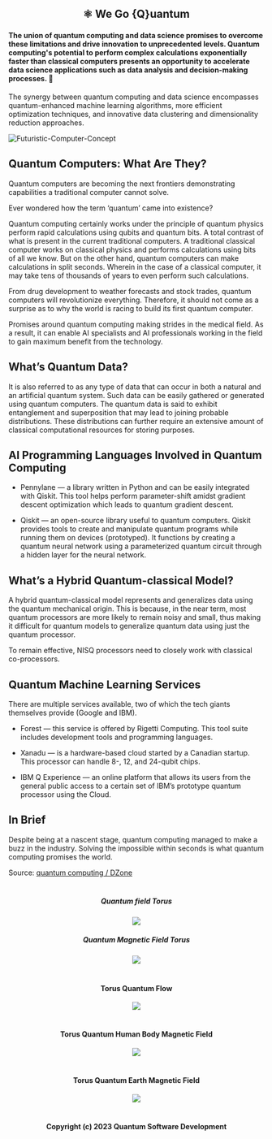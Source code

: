 ## <p align="center"> ⚛︎ We Go {Q}uantum 


#### The union of quantum computing and data science promises to overcome these limitations and drive innovation to unprecedented levels. Quantum computing's potential to perform complex calculations exponentially faster than classical computers presents an opportunity to accelerate data science applications such as data analysis and decision-making processes. 🚀

The synergy between quantum computing and data science encompasses quantum-enhanced machine learning algorithms, more efficient optimization techniques, and innovative data clustering and dimensionality reduction approaches.



![Futuristic-Computer-Concept](https://github.com/Quantum-Software-Development/.github/assets/113218619/6cdf011e-7889-41cf-ab42-83f08fc2dbb1)


## Quantum Computers: What Are They?

Quantum computers are becoming the next frontiers demonstrating capabilities a traditional computer cannot solve.

Ever wondered how the term ‘quantum’ came into existence?

Quantum computing certainly works under the principle of quantum physics perform rapid calculations using qubits and quantum bits. A total contrast of what is present in the current traditional computers. A traditional classical computer works on classical physics and performs calculations using bits of all we know. But on the other hand, quantum computers can make calculations in split seconds. Wherein in the case of a classical computer, it may take tens of thousands of years to even perform such calculations.

From drug development to weather forecasts and stock trades, quantum computers will revolutionize everything. Therefore, it should not come as a surprise as to why the world is racing to build its first quantum computer.

Promises around quantum computing making strides in the medical field. As a result, it can enable AI specialists and AI professionals working in the field to gain maximum benefit from the technology.


## What’s Quantum Data?

It is also referred to as any type of data that can occur in both a natural and an artificial quantum system. Such data can be easily gathered or generated using quantum computers. The quantum data is said to exhibit entanglement and superposition that may lead to joining probable distributions. These distributions can further require an extensive amount of classical computational resources for storing purposes.


## AI Programming Languages Involved in Quantum Computing

- Pennylane — a library written in Python and can be easily integrated with Qiskit. This tool helps perform parameter-shift amidst gradient descent optimization which leads to quantum gradient descent.

- Qiskit — an open-source library useful to quantum computers. Qiskit provides tools to create and manipulate quantum programs while running them on devices (prototyped). It functions by creating a quantum neural network using a parameterized quantum circuit through a hidden layer for the neural network.
  

## What’s a Hybrid Quantum-classical Model?

A hybrid quantum-classical model represents and generalizes data using the quantum mechanical origin. This is because, in the near term, most quantum processors are more likely to remain noisy and small, thus making it difficult for quantum models to generalize quantum data using just the quantum processor.

To remain effective, NISQ processors need to closely work with classical co-processors.



## Quantum Machine Learning Services

There are multiple services available, two of which the tech giants themselves provide (Google and IBM).

- Forest — this service is offered by Rigetti Computing. This tool suite includes development tools and programming languages.

- Xanadu — is a hardware-based cloud started by a Canadian startup. This processor can handle 8-, 12, and 24-qubit chips.

- IBM Q Experience — an online platform that allows its users from the general public access to a certain set of IBM’s prototype quantum processor using the Cloud.



## In Brief

Despite being at a nascent stage, quantum computing managed to make a buzz in the industry. Solving the impossible within seconds is what quantum computing promises the world.

Source: [quantum computing / DZone](https://dzone.com/articles/the-quantum-machine-learning-hype)






#

##### <p align="center"> Quantum field Torus 

<p align="center">
<img src="https://github.com/Quantum-Sof
  

#

##### <p align="center"> Quantum Magnetic Field Torus 

<p align="center">
<img src="https://github.com/Quantum-Software-Development/.github/assets/113218619/efd1e779-d915-4a9f-b81b-fa182a9c8dd4" />

#

#### <p align="center"> Torus Quantum Flow

<p align="center">
<img src="https://github.com/Quantum-Software-Development/.github/assets/113218619/54df5887-5445-4698-931f-c9c0a957df96"/>


#

#### <p align="center"> Torus Quantum Human Body Magnetic Field

<p align="center">
<img src="https://github.com/Quantum-Software-Development/.github/assets/113218619/c2e7bd4c-1498-40e8-a5f7-f688053549d8"/>

#

#### <p align="center"> Torus Quantum Earth Magnetic Field

<p align="center">
<img src="https://github.com/Quantum-Software-Development/.github/assets/113218619/7159594e-2da0-4595-a7a5-c0b54620954c"/>

#

#### <p align="center"> Copyright (c) 2023 Quantum Software Development




